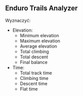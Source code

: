 ## Enduro Trails Analyzer

Wyznaczyć:
- Elevation:
    - Minimum elevation
    - Maximum elevation
    - Average elevation
    - Total climbing
    - Total descent
    - Final balance
- Time:
    - Total track time
    - Climbing time
    - Descent time
    - Flat time
